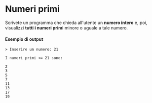 # Numeri primi
Scrivete un programma che chieda all'utente un **numero intero** e, poi, visualizzi **tutti i numeri primi** minore o uguale a tale numero.

#### Esempio di output
```
> Inserire un numero: 21

I numeri primi <= 21 sono:

2
3
5
7
11
13
17
19
```

